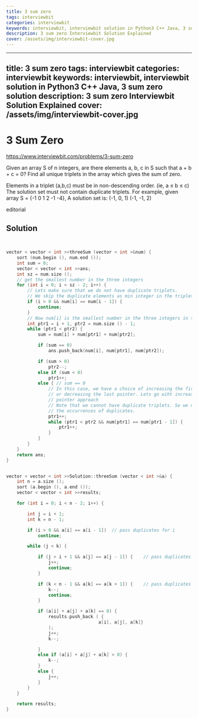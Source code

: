 ```yaml
---
title: 3 sum zero
tags: interviewbit
categories: interviewbit
keywords: interviewbit, interviewbit solution in Python3 C++ Java, 3 sum zero solution
description: 3 sum zero Interviewbit Solution Explained
cover: /assets/img/interviewbit-cover.jpg
---
```


---
title: 3 sum zero
tags: interviewbit
categories: interviewbit
keywords: interviewbit, interviewbit solution in Python3 C++ Java, 3 sum zero solution
description: 3 sum zero Interviewbit Solution Explained
cover: /assets/img/interviewbit-cover.jpg
---

# 3 Sum Zero

https://www.interviewbit.com/problems/3-sum-zero


Given an array S of n integers, are there elements a, b, c in S such that a + b + c = 0? 
Find all unique triplets in the array which gives the sum of zero.

Elements in a triplet (a,b,c) must be in non-descending order. (ie, a ≤ b ≤ c)
The solution set must not contain duplicate triplets. For example, given array 
S = {-1 0 1 2 -1 -4}, A solution set is:
(-1, 0, 1)
(-1, -1, 2) 

  editorial
## Solution

```cpp


vector < vector < int >>threeSum (vector < int >&num) {
	sort (num.begin (), num.end ());
	int sum = 0;
	vector < vector < int >>ans;
	int sz = num.size ();
	// get the smallest number in the three integers
	for (int i = 0; i < sz - 2; i++) {
		// Lets make sure that we do not have duplicate triplets. 
		// We skip the duplicate elements as min integer in the triplet. 
		if (i > 0 && num[i] == num[i - 1]) {
			continue;
		}
		// Now num[i] is the smallest number in the three integers in the solution
		int ptr1 = i + 1, ptr2 = num.size () - 1;
		while (ptr1 < ptr2) {
			sum = num[i] + num[ptr1] + num[ptr2];

			if (sum == 0)
				ans.push_back(num[i], num[ptr1], num[ptr2]);

			if (sum > 0)
				ptr2--;
			else if (sum < 0)
				ptr1++;
			else { // sum == 0
				// In this case, we have a choice of increasing the first pointer, 
				// or decreasing the last pointer. Lets go wiht increasing the first 
				// pointer approach
				// Note that we cannot have duplicate triplets. So we need to skip all 
				// the occurrences of duplicates.
				ptr1++;
				while (ptr1 < ptr2 && num[ptr1] == num[ptr1 - 1]) {
					ptr1++;
				}
			}
		}
	}
	return ans;
}


vector < vector < int >>Solution::threeSum (vector < int >&a) {
	int n = a.size ();
	sort (a.begin (), a.end ());
	vector < vector < int >>results;

	for (int i = 0; i < n - 2; i++) {

		int j = i + 1;
		int k = n - 1;

		if (i > 0 && a[i] == a[i - 1])	// pass duplicates for i
			continue;

		while (j < k) {

			if (j > i + 1 && a[j] == a[j - 1]) {	// pass duplicates for j
				j++;
				continue;
			}

			if (k < n - 1 && a[k] == a[k + 1]) {	// pass duplicates for k
				k--;
				continue;
			}

			if (a[i] + a[j] + a[k] == 0) {
				results.push_back ( {
								   a[i], a[j], a[k]}
				);
				j++;
				k--;

			}
			else if (a[i] + a[j] + a[k] > 0) {
				k--;
			}
			else {
				j++;
			}
		}
	}

	return results;
}
```